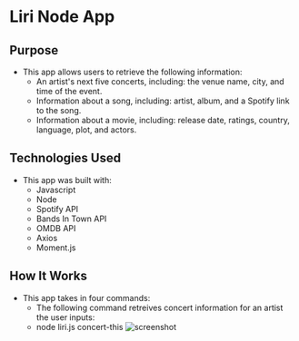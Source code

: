 # Liri Node App

## Purpose
* This app allows users to retrieve the following information:
  * An artist's next five concerts, including: the venue name, city, and time of the event.
  * Information about a song, including: artist, album, and a Spotify link to the song.
  * Information about a movie, including: release date, ratings, country, language, plot, and actors.

## Technologies Used
* This app was built with:
  * Javascript
  * Node
  * Spotify API
  * Bands In Town API 
  * OMDB API
  * Axios
  * Moment.js
 
## How It Works
* This app takes in four commands:
  * The following command retreives concert information for an artist the user inputs:
   * node liri.js concert-this <artist name here>
   ![screenshot](concert.png)
  

